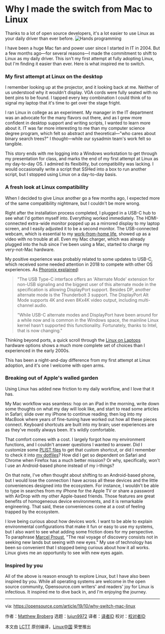 [#]: collector: (lujun9972)
[#]: translator: ( )
[#]: reviewer: ( )
[#]: publisher: ( )
[#]: url: ( )
[#]: subject: (Why I made the switch from Mac to Linux)
[#]: via: (https://opensource.com/article/19/10/why-switch-mac-linux)
[#]: author: (Matthew Broberg https://opensource.com/users/mbbroberg)

Why I made the switch from Mac to Linux
======
Thanks to a lot of open source developers, it's a lot easier to use
Linux as your daily driver than ever before.
![Hands programming][1]

I have been a huge Mac fan and power user since I started in IT in 2004. But a few months ago—for several reasons—I made the commitment to shift to Linux as my daily driver. This isn't my first attempt at fully adopting Linux, but I'm finding it easier than ever. Here is what inspired me to switch.

### My first attempt at Linux on the desktop

I remember looking up at the projector, and it looking back at me. Neither of us understood why it wouldn't display. VGA cords were fully seated with no bent pins to be found. I tapped every key combination I could think of to signal my laptop that it's time to get over the stage fright.

I ran Linux in college as an experiment. My manager in the IT department was an advocate for the many flavors out there, and as I grew more confident in desktop support and writing scripts, I wanted to learn more about it. IT was far more interesting to me than my computer science degree program, which felt so abstract and theoretical—"who cares about binary search trees?" I thought—while our sysadmin team's work felt so tangible.

This story ends with me logging into a Windows workstation to get through my presentation for class, and marks the end of my first attempt at Linux as my day-to-day OS. I admired its flexibility, but compatibility was lacking. I would occasionally write a script that SSHed into a box to run another script, but I stopped using Linux on a day-to-day basis.

### A fresh look at Linux compatibility

When I decided to give Linux another go a few months ago, I expected more of the same compatibility nightmare, but I couldn't be more wrong.

Right after the installation process completed, I plugged in a USB-C hub to see what I'd gotten myself into. Everything worked immediately. The HDMI-connected extra-wide monitor popped up as a mirrored display to my laptop screen, and I easily adjusted it to be a second monitor. The USB-connected webcam, which is essential to my [work-from-home life][2], showed up as a video with no trouble at all. Even my Mac charger, which was already plugged into the hub since I've been using a Mac, started to charge my very-not-Mac hardware.

My positive experience was probably related to some updates to USB-C, which received some needed attention in 2018 to compete with other OS experiences. As [Phoronix explained][3]:

> "The USB Type-C interface offers an 'Alternate Mode' extension for non-USB signaling and the biggest user of this alternate mode in the specification is allowing DisplayPort support. Besides DP, another alternate mode is the Thunderbolt 3 support. The DisplayPort Alt Mode supports 4K and even 8Kx4K video output, including multi-channel audio.
>
> "While USB-C alternate modes and DisplayPort have been around for a while now and is common in the Windows space, the mainline Linux kernel hasn't supported this functionality. Fortunately, thanks to Intel, that is now changing."

Thinking beyond ports, a quick scroll through the [Linux on Laptops][4] hardware options shows a much more complete set of choices than I experienced in the early 2000s.

This has been a night-and-day difference from my first attempt at Linux adoption, and it's one I welcome with open arms.

### Breaking out of Apple's walled garden

Using Linux has added new friction to my daily workflow, and I love that it has.

My Mac workflow was seamless: hop on an iPad in the morning, write down some thoughts on what my day will look like, and start to read some articles in Safari; slide over my iPhone to continue reading; then log into my MacBook where years of fine-tuning have worked out how all these pieces connect. Keyboard shortcuts are built into my brain; user experiences are as they've mostly always been. It's wildly comfortable.

That comfort comes with a cost. I largely forgot how my environment functions, and I couldn't answer questions I wanted to answer. Did I customize some [PLIST files][5] to get that custom shortcut, or did I remember to check it into [my dotfiles][6]? How did I get so dependent on Safari and Chrome when Firefox has a much better mission? Or why, specifically, won't I use an Android-based phone instead of my i-things?

On that note, I've often thought about shifting to an Android-based phone, but I would lose the connection I have across all these devices and the little conveniences designed into the ecosystem. For instance, I wouldn't be able to type in searches from my iPhone for the Apple TV or share a password with AirDrop with my other Apple-based friends. Those features are great benefits of homogeneous device environments, and it is remarkable engineering. That said, these conveniences come at a cost of feeling trapped by the ecosystem.

I love being curious about how devices work. I want to be able to explain environmental configurations that make it fun or easy to use my systems, but I also want to see what adding some friction does for my perspective. To paraphrase [Marcel Proust][7], "The real voyage of discovery consists not in seeking new lands but seeing with new eyes." My use of technology has been so convenient that I stopped being curious about how it all works. Linux gives me an opportunity to see with new eyes again.

### Inspired by you

All of the above is reason enough to explore Linux, but I have also been inspired by you. While all operating systems are welcome in the open source community, Opensource.com writers' and readers' joy for Linux is infectious. It inspired me to dive back in, and I'm enjoying the journey.

--------------------------------------------------------------------------------

via: https://opensource.com/article/19/10/why-switch-mac-linux

作者：[Matthew Broberg][a]
选题：[lujun9972][b]
译者：[译者ID](https://github.com/译者ID)
校对：[校对者ID](https://github.com/校对者ID)

本文由 [LCTT](https://github.com/LCTT/TranslateProject) 原创编译，[Linux中国](https://linux.cn/) 荣誉推出

[a]: https://opensource.com/users/mbbroberg
[b]: https://github.com/lujun9972
[1]: https://opensource.com/sites/default/files/styles/image-full-size/public/lead-images/programming-code-keyboard-laptop.png?itok=pGfEfu2S (Hands programming)
[2]: https://opensource.com/article/19/8/rules-remote-work-sanity
[3]: https://www.phoronix.com/scan.php?page=news_item&px=Linux-USB-Type-C-Port-DP-Driver
[4]: https://www.linux-laptop.net/
[5]: https://fileinfo.com/extension/plist
[6]: https://opensource.com/article/19/3/move-your-dotfiles-version-control
[7]: https://www.age-of-the-sage.org/quotations/proust_having_seeing_with_new_eyes.html
